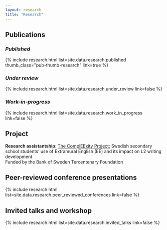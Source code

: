 ```yaml
---
layout: research
title: "Research"
---
```


<h2 class="fw-bold border-bottom pb-2 mb-4">Publications</h2>

<h3 class="fw-semibold mt-4 mb-3"><em>Published</em></h3>
{% include research.html
   list=site.data.research.published
   thumb_class="pub-thumb-research"
   link=true %}

<h3 class="fw-semibold mt-4 mb-3"><em>Under review</em></h3>
{% include research.html list=site.data.research.under_review link=false %}

<h3 class="fw-semibold mt-4 mb-3"><em>Work-in-progress</em></h3>
{% include research.html list=site.data.research.work_in_progress link=false %}

<h2 class="fw-bold border-bottom pb-2 mb-4">Project</h2>

<p><strong>Research assistantship</strong>: <a href="https://sites.google.com/view/compleexity/home?authuser=0" target="_blank" rel="noopener">The ComplEExity Project:</a> Swedish secondary school students’ use of Extramural English (EE) and its impact on L2 writing development<br>
Funded by the Bank of Sweden Tercentenary Foundation</p>

<h2 class="fw-bold border-bottom pb-2 mt-5 mb-4">Peer-reviewed conference presentations</h2>
{% include research.html list=site.data.research.peer_reviewed_conferences link=false %}

<h2 class="fw-bold border-bottom pb-2 mt-5 mb-4">Invited talks and workshop</h2>
{% include research.html list=site.data.research.invited_talks link=false %}